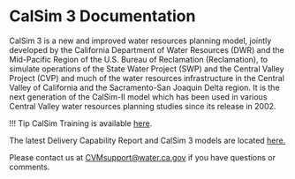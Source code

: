 # CalSim 3 Documentation

CalSim 3 is a new and improved water resources planning model, jointly developed by the California Department of Water Resources (DWR) and the Mid-Pacific Region of the U.S. Bureau of Reclamation (Reclamation), to simulate operations of the State Water Project (SWP) and the Central Valley Project (CVP) and much of the water resources infrastructure in the Central Valley of California and the Sacramento-San Joaquin Delta region. It is the next generation of the CalSim-II model which has been used in various Central Valley water resources planning studies since its release in 2002. 

!!! Tip
    CalSim Training is available [here](https://centralvalleymodeling.github.io/calsim-training/training-overview/).

The latest Delivery Capability Report and CalSim 3 models are located [here.](https://water.ca.gov/Library/Modeling-and-Analysis/Central-Valley-models-and-tools/CalSim-3/DCR)
 
 Please contact us at [CVMsupport@water.ca.gov](mailto:CVMsupport@water.ca.gov) if you have questions or comments.